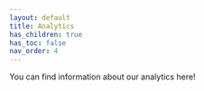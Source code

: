 ```yaml
---
layout: default
title: Analytics
has_children: true
has_toc: false
nav_order: 4
---
```


You can find information about our analytics here!